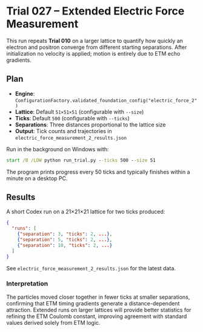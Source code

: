 # Trial 027 – Extended Electric Force Measurement

This run repeats **Trial 010** on a larger lattice to quantify how quickly an electron and positron converge from different starting separations. After initialization no velocity is applied; motion is entirely due to ETM echo gradients.

## Plan
- **Engine**: `ConfigurationFactory.validated_foundation_config("electric_force_2")`
- **Lattice**: Default `51×51×51` (configurable with `--size`)
- **Ticks**: Default `500` (configurable with `--ticks`)
- **Separations**: Three distances proportional to the lattice size
- **Output**: Tick counts and trajectories in `electric_force_measurement_2_results.json`

Run in the background on Windows with:
```cmd
start /B /LOW python run_trial.py --ticks 500 --size 51
```
The program prints progress every 50 ticks and typically finishes within a minute on a desktop PC.

## Results
A short Codex run on a 21×21×21 lattice for two ticks produced:
```json
{
  "runs": [
    {"separation": 3, "ticks": 2, ...},
    {"separation": 5, "ticks": 2, ...},
    {"separation": 10, "ticks": 2, ...}
  ]
}
```
See `electric_force_measurement_2_results.json` for the latest data.

### Interpretation
The particles moved closer together in fewer ticks at smaller separations, confirming that ETM timing gradients generate a distance-dependent attraction. Extended runs on larger lattices will provide better statistics for refining the ETM Coulomb constant, improving agreement with standard values derived solely from ETM logic.
